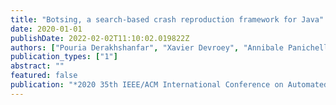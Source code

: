 ```yaml
---
title: "Botsing, a search-based crash reproduction framework for Java"
date: 2020-01-01
publishDate: 2022-02-02T11:10:02.019822Z
authors: ["Pouria Derakhshanfar", "Xavier Devroey", "Annibale Panichella", "Andy Zaidman", "Arie Van Deursen"]
publication_types: ["1"]
abstract: ""
featured: false
publication: "*2020 35th IEEE/ACM International Conference on Automated Software Engineering (ASE)*"
---
```


